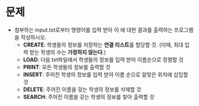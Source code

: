 # 문제

-   첨부하는 input.txt로부터 명령어를 입력 받아 이 에 대한 결과를 출력하는 프로그램을 작성하시오.
    -   **CREATE**: 학생들의 정보를 저장하는 **연결 리스트**를 할당할 것. (이때, 최대 입력 받는 학생의 수는 **가정하지 않는다**.)
    -   **LOAD**: 다음 txt파일에서 학생들의 정보를 입력 받아 이름순으로 정렬할 것
    -   **PRINT**: 모든 학생들의 정보를 출력할 것
    -   **INSERT**: 주어진 학생의 정보를 입력 받아 이름 순으로 알맞은 위치에 삽입할 것
    -   **DELETE**: 주어진 이름을 갖는 학생의 정보를 삭제할 것
    -   **SEARCH**: 주어진 이름을 갖는 학생의 정보를 찾아 출력할 것
